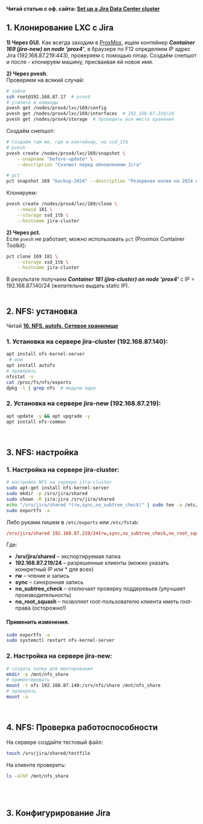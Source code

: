 **Читай статью с оф. сайта: [Set up a Jira Data Center cluster](https://confluence.atlassian.com/adminjiraserver/set-up-a-jira-data-center-cluster-993929600.html)**

## 1. Клонирование LXC с Jira

**1) Через GUI.**
Как всегда заходим в [ProxMox](https://192.168.87.6:8006/#v1:0:=lxc%2F169:4::=contentIso:::8:11:), 
ищем контейнер ***Container 169 (jira-new) on node 'prox4'***, в браузере по F12 определяем  IP адрес Jira (192.168.87.219:443), проверяем с помощью nmap. 
Создаём снепшот и после - клонируем машину, присваивая ей новое имя.


**2) Через pvesh.**
  <br/> Проверяем на всякий случай:
```bash
# зайти
ssh root@192.168.87.17  # prox4
# утилита и команды
pvesh get /nodes/prox4/lxc/169/config
pvesh get /nodes/prox4/lxc/169/interfaces  # 192.168.87.219/24
pvesh get /nodes/prox4/storage  # проверить все места хранения
```

Создаём снепшот:
```bash
# Создаём там же, где и контейнер, на ssd_1tb
# pvesh
pvesh create /nodes/prox4/lxc/169/snapshot \
    --snapname "before-update" \
    --description "Снэпшот перед обновлением Jira"

# pct
pct snapshot 169 "backup-2024" --description "Резервная копия на 2024 год" --vmstate --live
```

Клонируем:
```bash
pvesh create /nodes/prox4/lxc/169/clone \
    --newid 181 \
    --storage ssd_1tb \
    --hostname jira-cluster
```

**2) Через pct.**
  <br/> Если `pvesh` не работает, можно использовать `pct` (Proxmox Container Toolkit):
```bash
pct clone 169 181 \
    --storage ssd_1tb \
    --hostname jira-cluster
```

В результате получаем ***Container 181 (jira-cluster) on node 'prox4'*** c IP = 192.168.87.140/24 (желательно выдать static IP).
<br/>
<br/>


## 2. NFS: установка 
Читай **[16. NFS. autofs, Сетевое хранилище](https://github.com/sherbettt/BASH-cheats/blob/main/16.%20NFS.%20autofs,%20Сетевое%20хранилище.md)**
### 1. Установка на сервере jira-cluster (192.168.87.140):
```bash
apt install nfs-kernel-server
 # или
apt install autofs
# проверить
nfsstat -v
cat /proc/fs/nfs/exports
dpkg -l | grep nfs  # модули ядра
```

### 2. Установка на сервере jira-new (192.168.87.219):
```bash
apt update -y && apt upgrade -y
apt install nfs-common
```
<br/>

## 3. NFS: настройка
### 1. Настройка на сервере jira-cluster:
```bash
# настройка NFS на сервере jira-cluster
sudo apt-get install nfs-kernel-server
sudo mkdir -p /srv/jira/shared
sudo chown -R jira:jira /srv/jira/shared
echo "/srv/jira/shared *(rw,sync,no_subtree_check)" | sudo tee -a /etc/exports 
sudo exportfs -a
```
Либо руками пишем в `/etc/exports` или `/etc/fstab`:
```conf
/srv/jira/shared 192.168.87.219/24(rw,sync,no_subtree_check,no_root_squash)
```
Где:
- **/srv/jira/shared** – экспортируемая папка
- **192.168.87.219/24** – разрешенные клиенты (можно указать конкретный IP или * для всех)
- **rw** – чтение и запись
- **sync** – синхронная запись
- **no_subtree_check** – отключает проверку поддеревьев (улучшает производительность)
- **no_root_squash** – позволяет root-пользователю клиента иметь root-права (осторожно!)

#### Применить изменения.
```bash
sudo exportfs -a
sudo systemctl restart nfs-kernel-server
```

### 2. Настройка на сервере jira-new:
```bash
# создать папку для монтирования
mkdir -p /mnt/nfs_share
# примонтировать
mount -t nfs 192.168.87.140:/srv/nfs/share /mnt/nfs_share
# проверить
mount -a
```
<br/>


## 4. NFS: Проверка работоспособности

На сервере создайте тестовый файл:
```  bash
touch /srv/jira/shared/testfile
```

На клиенте проверить:
```  bash
ls -alhF /mnt/nfs_share
```




<br/>
<br/>



## 3. Конфигурирование Jira



